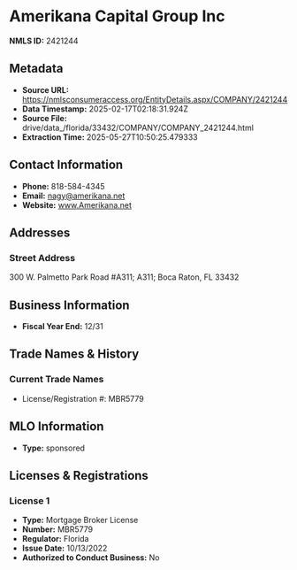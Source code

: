 # Amerikana Capital Group Inc

**NMLS ID:** 2421244

## Metadata
- **Source URL:** https://nmlsconsumeraccess.org/EntityDetails.aspx/COMPANY/2421244
- **Data Timestamp:** 2025-02-17T02:18:31.924Z
- **Source File:** drive/data_/florida/33432/COMPANY/COMPANY_2421244.html
- **Extraction Time:** 2025-05-27T10:50:25.479333

## Contact Information
- **Phone:** 818-584-4345
- **Email:** nagy@amerikana.net
- **Website:** www.Amerikana.net

## Addresses
### Street Address
300 W. Palmetto Park Road #A311; A311; Boca Raton, FL 33432

## Business Information
- **Fiscal Year End:** 12/31

## Trade Names & History
### Current Trade Names
- License/Registration #: MBR5779

## MLO Information
- **Type:** sponsored

## Licenses & Registrations

### License 1
- **Type:** Mortgage Broker License
- **Number:** MBR5779
- **Regulator:** Florida
- **Issue Date:** 10/13/2022
- **Authorized to Conduct Business:** No

